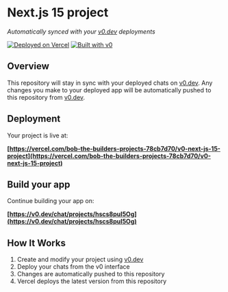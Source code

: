 # Next.js 15 project

*Automatically synced with your [v0.dev](https://v0.dev) deployments*

[![Deployed on Vercel](https://img.shields.io/badge/Deployed%20on-Vercel-black?style=for-the-badge&logo=vercel)](https://vercel.com/bob-the-builders-projects-78cb7d70/v0-next-js-15-project)
[![Built with v0](https://img.shields.io/badge/Built%20with-v0.dev-black?style=for-the-badge)](https://v0.dev/chat/projects/hscs8puI5Og)

## Overview

This repository will stay in sync with your deployed chats on [v0.dev](https://v0.dev).
Any changes you make to your deployed app will be automatically pushed to this repository from [v0.dev](https://v0.dev).

## Deployment

Your project is live at:

**[https://vercel.com/bob-the-builders-projects-78cb7d70/v0-next-js-15-project](https://vercel.com/bob-the-builders-projects-78cb7d70/v0-next-js-15-project)**

## Build your app

Continue building your app on:

**[https://v0.dev/chat/projects/hscs8puI5Og](https://v0.dev/chat/projects/hscs8puI5Og)**

## How It Works

1. Create and modify your project using [v0.dev](https://v0.dev)
2. Deploy your chats from the v0 interface
3. Changes are automatically pushed to this repository
4. Vercel deploys the latest version from this repository